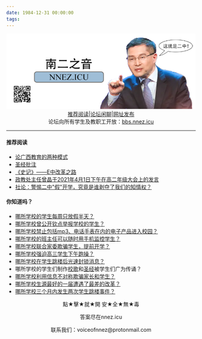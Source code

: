 ```yaml
---
date: 1984-12-31 00:00:00
tags: 
---
```


<center><img src="/welcome/welcome.png"/></center>

<center><a href="/%E6%8E%A8%E8%8D%90%E9%98%85%E8%AF%BB" target="_blank">推荐阅读</a>|<a href="https://bbs.nnez.icu" target="_blank">论坛闲聊</a>|<a href="https://github.com/voiceofnnez/nnez.icu" target="_blank">网址发布</a></center>

<center>论坛向所有学生及教职工开放：<a href="https://bbs.nnez.icu" target="_blank">bbs.nnez.icu</a></center>

---
#### 推荐阅读
+ [论广西教育的两种模式](/edu/)
+ [圣经批注](/圣经批注/)
+ [《史记》——E中改革之路](/史记/)
+ [政教处主任曾晶于2021年4月1日下午在高二年级大会上的发言](/speechundernationalflagbyzeng/)
+ [社论：警惕二中"假"开学，究竟是谁剥夺了我们的知情权？](/editorial2/)

#### 你知道吗？
+ [哪所学校的学生每周只放假半天？](/史记/#pzzy)
+ [哪所学校曾公开钦点举报学校的学生？](/史记/#qdjb)
+ [哪所学校禁止包括mp3、电话手表在内的电子产品进入校园？](/史记/#pzzj)
+ [哪所学校的班主任可以随时用手机监控学生？](/做遵规守纪好学生)
+ [哪所学校联合家委欺骗学生，提前开学？](/editorial2)
+ [哪所学校强迫高三学生下午跑操？](/浅谈鹅中高三改革)
+ [哪所学校在学生跳楼后光速封锁消息？](/北宁市二中学生坠楼事件)
+ 哪所学校的学生们制作[校歌](/北宁二中校歌)和[圣经](史记/#ezsj)被学生们广为传诵？
+ [哪所学校利用信息不对称欺骗家长和学生？](/史记/#ezsj)
+ [哪所学校生源最好的一届遭遇了最差的改革？](/史记)
+ [哪所学校三个月内发生两次学生跳楼事件？](/史记/#xszl)

<center>點★擊★就★開    安★全★無★毒</center><p><center><a herf="https://www.nnez.icu">答案尽在nnez.icu</a>
    <p><p><center>联系我们：voiceofnnez@protonmail.com </center>
